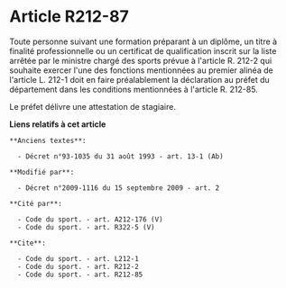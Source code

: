 # Article R212-87

Toute personne suivant une formation préparant à un diplôme, un titre à finalité professionnelle ou un certificat de
qualification inscrit sur la liste arrêtée par le ministre chargé des sports prévue à l'article R. 212-2 qui souhaite exercer
l'une des fonctions mentionnées au premier alinéa de l'article L. 212-1 doit en faire préalablement la déclaration au préfet
du département dans les conditions mentionnées à l'article R. 212-85.

Le préfet délivre une attestation de stagiaire.

**Liens relatifs à cet article**

	**Anciens textes**:

	  - Décret n°93-1035 du 31 août 1993 - art. 13-1 (Ab)

	**Modifié par**:

	  - Décret n°2009-1116 du 15 septembre 2009 - art. 2

	**Cité par**:

	  - Code du sport. - art. A212-176 (V)
	  - Code du sport. - art. R322-5 (V)

	**Cite**:

	  - Code du sport. - art. L212-1
	  - Code du sport. - art. R212-2
	  - Code du sport. - art. R212-85
